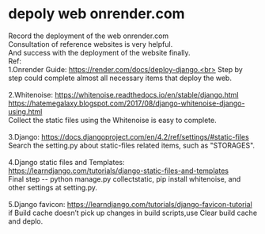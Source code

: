 # depoly web onrender.com
Record the deployment of the web onrender.com<br>
Consultation of reference websites is very helpful.<br>
And success with the deployment of the website finally.<br>
Ref:<br>
1.Onrender Guide: https://render.com/docs/deploy-django.<br>
Step by step could complete almost all necessary items that deploy the web.<br><br>
2.Whitenoise: https://whitenoise.readthedocs.io/en/stable/django.html<br>
https://hatemegalaxy.blogspot.com/2017/08/django-whitenoise-django-using.html<br>
Collect the static files using the Whitenoise is easy to complete.<br><br>
3.Django: https://docs.djangoproject.com/en/4.2/ref/settings/#static-files<br>
Search the setting.py about static-files related items, such as "STORAGES".<br><br>
4.Django static files and Templates: https://learndjango.com/tutorials/django-static-files-and-templates<br>
Final step -- python manage.py collectstatic, pip install whitenoise, and other settings at setting.py.<br><br>
5.Django favicon: https://learndjango.com/tutorials/django-favicon-tutorial<br>
if Build cache doesn’t pick up changes in build scripts,use Clear build cache and deplo.<br><br>
